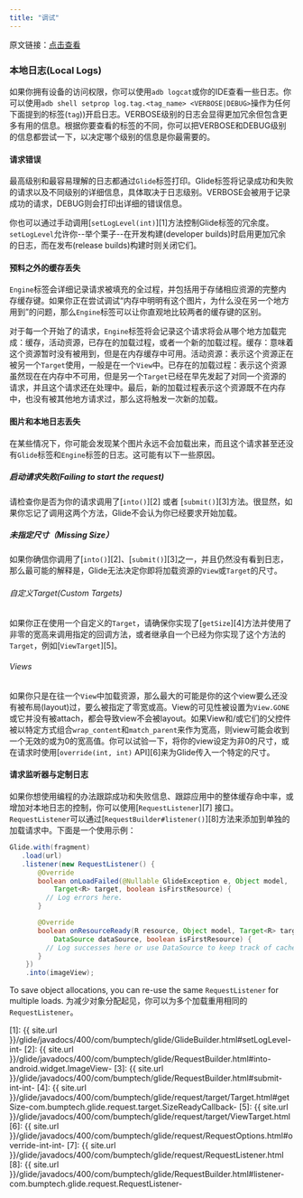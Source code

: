 ```yaml
---
title: "调试"
---
```

原文链接：[点击查看](http://bumptech.github.io/glide/doc/debugging.html)

### 本地日志(Local Logs)
如果你拥有设备的访问权限，你可以使用``adb logcat``或你的IDE查看一些日志。你可以使用``adb shell setprop log.tag.<tag_name> <VERBOSE|DEBUG>``操作为任何下面提到的标签(`tag`))开启日志。VERBOSE级别的日志会显得更加冗余但包含更多有用的信息。根据你要查看的标签的不同，你可以把VERBOSE和DEBUG级别的信息都尝试一下，以决定哪个级别的信息是你最需要的。

#### 请求错误
最高级别和最容易理解的日志都通过``Glide``标签打印。Glide标签将记录成功和失败的请求以及不同级别的详细信息，具体取决于日志级别。VERBOSE会被用于记录成功的请求，DEBUG则会打印出详细的错误信息。

你也可以通过手动调用[``setLogLevel(int)``][1]方法控制Glide标签的冗余度。``setLogLevel``允许你--举个栗子--在开发构建(developer builds)时启用更加冗余的日志，而在发布(release builds)构建时则关闭它们。

#### 预料之外的缓存丢失
``Engine``标签会详细记录请求被填充的全过程，并包括用于存储相应资源的完整内存缓存键。如果你正在尝试调试“内存中明明有这个图片，为什么没在另一个地方用到”的问题，那么``Engine``标签可以让你直观地比较两者的缓存键的区别。

对于每一个开始了的请求，``Engine``标签将会记录这个请求将会从哪个地方加载完成：缓存，活动资源，已存在的加载过程，或者一个新的加载过程。缓存：意味着这个资源暂时没有被用到，但是在内存缓存中可用。活动资源：表示这个资源正在被另一个``Target``使用，一般是在一个``View``中。已存在的加载过程：表示这个资源虽然现在在内存中不可用，但是另一个``Target``已经在早先发起了对同一个资源的请求，并且这个请求还在处理中。最后，新的加载过程表示这个资源既不在内存中，也没有被其他地方请求过，那么这将触发一次新的加载。

#### 图片和本地日志丢失
在某些情况下，你可能会发现某个图片永远不会加载出来，而且这个请求甚至还没有``Glide``标签和``Engine``标签的日志。这可能有以下一些原因。


##### 启动请求失败(Failing to start the request)
请检查你是否为你的请求调用了[``into()``][2] 或者 [``submit()``][3]方法。很显然，如果你忘记了调用这两个方法，Glide不会认为你已经要求开始加载。

##### 未指定尺寸（Missing Size）
如果你确信你调用了[``into()``][2]、[``submit()``][3]之一，并且仍然没有看到日志，那么最可能的解释是，Glide无法决定你即将加载资源的``View``或``Target``的尺寸。

###### 自定义Target(Custom Targets)
如果你正在使用一个自定义的``Target``，请确保你实现了[``getSize``][4]方法并使用了非零的宽高来调用指定的回调方法，或者继承自一个已经为你实现了这个方法的``Target``，例如[``ViewTarget``][5]。

###### Views
如果你只是在往一个``View``中加载资源，那么最大的可能是你的这个view要么还没有被布局(layout)过，要么被指定了零宽或高。View的可见性被设置为``View.GONE``或它并没有被attach，都会导致view不会被layout。如果View和/或它们的父控件被以特定方式组合`wrap_content`和`match_parent`来作为宽高，则view可能会收到一个无效的或为0的宽高值。你可以试验一下，将你的view设定为非0的尺寸，或在请求时使用[``override(int, int)`` API][6]来为Glide传入一个特定的尺寸。

#### 请求监听器与定制日志
如果你想使用编程的办法跟踪成功和失败信息、跟踪应用中的整体缓存命中率，或增加对本地日志的控制，你可以使用[``RequestListener``][7] 接口。``RequestListener``可以通过[``RequestBuilder#listener()``][8]方法来添加到单独的加载请求中。下面是一个使用示例：

```java
Glide.with(fragment)
   .load(url)
   .listener(new RequestListener() {
       @Override
       boolean onLoadFailed(@Nullable GlideException e, Object model,
           Target<R> target, boolean isFirstResource) {
         // Log errors here.
       }

       @Override
       boolean onResourceReady(R resource, Object model, Target<R> target,
           DataSource dataSource, boolean isFirstResource) {
         // Log successes here or use DataSource to keep track of cache hits and misses.
       }
    })
    .into(imageView);
```

To save object allocations, you can re-use the same ``RequestListener`` for multiple loads.
为减少对象分配起见，你可以为多个加载重用相同的``RequestListener``。


[1]: {{ site.url }}/glide/javadocs/400/com/bumptech/glide/GlideBuilder.html#setLogLevel-int-
[2]: {{ site.url }}/glide/javadocs/400/com/bumptech/glide/RequestBuilder.html#into-android.widget.ImageView-
[3]: {{ site.url }}/glide/javadocs/400/com/bumptech/glide/RequestBuilder.html#submit-int-int-
[4]: {{ site.url }}/glide/javadocs/400/com/bumptech/glide/request/target/Target.html#getSize-com.bumptech.glide.request.target.SizeReadyCallback-
[5]: {{ site.url }}/glide/javadocs/400/com/bumptech/glide/request/target/ViewTarget.html
[6]: {{ site.url }}/glide/javadocs/400/com/bumptech/glide/request/RequestOptions.html#override-int-int-
[7]: {{ site.url }}/glide/javadocs/400/com/bumptech/glide/request/RequestListener.html
[8]: {{ site.url }}/glide/javadocs/400/com/bumptech/glide/RequestBuilder.html#listener-com.bumptech.glide.request.RequestListener-

